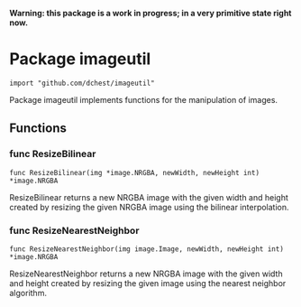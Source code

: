 **Warning: this package is a work in progress; in a very primitive state right now.**

Package imageutil
=====================

	import "github.com/dchest/imageutil"

Package imageutil implements functions for the manipulation of images.


Functions
---------

### func ResizeBilinear

	func ResizeBilinear(img *image.NRGBA, newWidth, newHeight int) *image.NRGBA
	
ResizeBilinear returns a new NRGBA image with the given width and height
created by resizing the given NRGBA image using the bilinear interpolation.

### func ResizeNearestNeighbor

	func ResizeNearestNeighbor(img image.Image, newWidth, newHeight int) *image.NRGBA
	
ResizeNearestNeighbor returns a new NRGBA image with the given width and
height created by resizing the given image using the nearest neighbor
algorithm.
